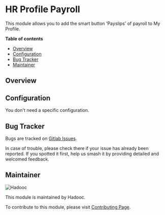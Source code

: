 # HR Profile Payroll

This module allows you to add the smart button 'Payslips' of payroll to My Profile.

**Table of contents**

- [Overview](#overview)
- [Configuration](#configuration)
- [Bug Tracker](#bug-tracker)
- [Maintainer](#maintainer)

## Overview

## Configuration

You don't need a specific configuration.

## Bug Tracker

Bugs are tracked on [Gitlab Issues](https://gitlab.com/hadooc/odoo-sa/payroll/issues).

In case of trouble, please check there if your issue has already been reported. If you
spotted it first, help us smash it by providing detailed and welcomed feedback.

## Maintainer

![Hadooc](https://hadooc.com/logo)

This module is maintained by Hadooc.

To contribute to this module, please visit
[Contributing Page](https://gitlab.com/hadooc/extra/wikis/Contributing).
